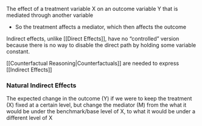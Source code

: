 The effect of a treatment variable X on an outcome variable Y that is mediated through another variable  
  - So the treatment affects a mediator, which then affects the outcome

Indirect effects, unlike [[Direct Effects]], have no “controlled” version because there is no way to disable the direct path by holding some variable constant.

[[Counterfactual Reasoning|Counterfactuals]] are needed to express [[Indirect Effects]]


### Natural Indirect Effects
The expected change in the outcome (Y) if we were to keep the treatment (X) fixed at a certain level, but change the mediator (M) from the what it would be under the benchmark/base level of X, to what it would be under a different level of X